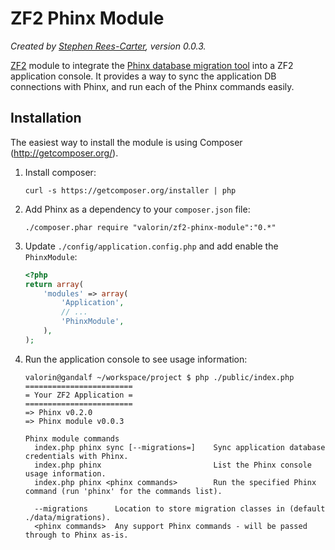 ZF2 Phinx Module
================
*Created by [Stephen Rees-Carter](http://stephen.rees-carter.net/), version 0.0.3.*

[ZF2](http://framework.zend.com/) module to integrate the [Phinx database migration tool](https://github.com/robmorgan/phinx) into a ZF2 application console. It provides a way to sync the application DB connections with Phinx, and run each of the Phinx commands easily.

Installation
------------

The easiest way to install the module is using Composer (<http://getcomposer.org/>).

1. Install composer:

    ```
    curl -s https://getcomposer.org/installer | php
    ```

2. Add Phinx as a dependency to your `composer.json` file:

    ```
    ./composer.phar require "valorin/zf2-phinx-module":"0.*"
    ```

3. Update `./config/application.config.php` and add enable the `PhinxModule`:

    ```php
    <?php
    return array(
        'modules' => array(
            'Application',
            // ...
            'PhinxModule',
        ),
    );
    ```

4. Run the application console to see usage information:

    ```
    valorin@gandalf ~/workspace/project $ php ./public/index.php
    ========================
    = Your ZF2 Application =
    ========================
    => Phinx v0.2.0
    => Phinx module v0.0.3

    Phinx module commands
      index.php phinx sync [--migrations=]    Sync application database credentials with Phinx.
      index.php phinx                         List the Phinx console usage information.
      index.php phinx <phinx commands>        Run the specified Phinx command (run 'phinx' for the commands list).

      --migrations      Location to store migration classes in (default ./data/migrations).
      <phinx commands>  Any support Phinx commands - will be passed through to Phinx as-is.
    ```

